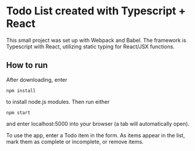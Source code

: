 # Todo List created with Typescript + React

This small project was set up with Webpack and Babel. The framework is Typescript with React, utilizing static typing for React/JSX functions.

## How to run

After downloading, enter
```
npm install
```
to install node.js modules. Then run either
```
npm start
```
and enter localhost:5000 into your browser (a tab will automatically open).

To use the app, enter a Todo item in the form. As items appear in the list, mark them as complete or incomplete, or remove items.